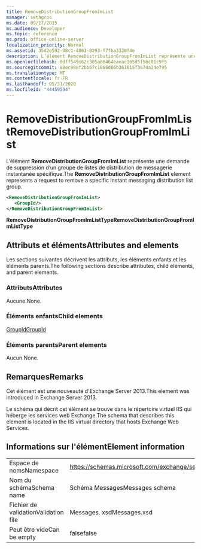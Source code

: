 ```yaml
---
title: RemoveDistributionGroupFromImList
manager: sethgros
ms.date: 09/17/2015
ms.audience: Developer
ms.topic: reference
ms.prod: office-online-server
localization_priority: Normal
ms.assetid: 35d2e592-38c1-4861-8293-f7fba3328f4e
description: L’élément RemoveDistributionGroupFromImList représente une demande de suppression d’un groupe de listes de distribution de messagerie instantanée spécifique.
ms.openlocfilehash: 0dff549c62c305a86464eaeac165d5f5bc01c9f5
ms.sourcegitcommit: 88ec988f2bb67c1866d06b361615f3674a24e795
ms.translationtype: MT
ms.contentlocale: fr-FR
ms.lasthandoff: 05/31/2020
ms.locfileid: "44459594"
---
```

# <a name="removedistributiongroupfromimlist"></a><span data-ttu-id="4d693-103">RemoveDistributionGroupFromImList</span><span class="sxs-lookup"><span data-stu-id="4d693-103">RemoveDistributionGroupFromImList</span></span>

<span data-ttu-id="4d693-104">L’élément **RemoveDistributionGroupFromImList** représente une demande de suppression d’un groupe de listes de distribution de messagerie instantanée spécifique.</span><span class="sxs-lookup"><span data-stu-id="4d693-104">The **RemoveDistributionGroupFromImList** element represents a request to remove a specific instant messaging distribution list group.</span></span> 
  
```XML
<RemoveDistributionGroupFromImList>
   <GroupId/>
</RemoveDistributionGroupFromImList>
```

 <span data-ttu-id="4d693-105">**RemoveDistributionGroupFromImListType**</span><span class="sxs-lookup"><span data-stu-id="4d693-105">**RemoveDistributionGroupFromImListType**</span></span>
## <a name="attributes-and-elements"></a><span data-ttu-id="4d693-106">Attributs et éléments</span><span class="sxs-lookup"><span data-stu-id="4d693-106">Attributes and elements</span></span>

<span data-ttu-id="4d693-107">Les sections suivantes décrivent les attributs, les éléments enfants et les éléments parents.</span><span class="sxs-lookup"><span data-stu-id="4d693-107">The following sections describe attributes, child elements, and parent elements.</span></span>
  
### <a name="attributes"></a><span data-ttu-id="4d693-108">Attributs</span><span class="sxs-lookup"><span data-stu-id="4d693-108">Attributes</span></span>

<span data-ttu-id="4d693-109">Aucune.</span><span class="sxs-lookup"><span data-stu-id="4d693-109">None.</span></span>
  
### <a name="child-elements"></a><span data-ttu-id="4d693-110">Éléments enfants</span><span class="sxs-lookup"><span data-stu-id="4d693-110">Child elements</span></span>

[<span data-ttu-id="4d693-111">GroupId</span><span class="sxs-lookup"><span data-stu-id="4d693-111">GroupId</span></span>](groupid.md)
  
### <a name="parent-elements"></a><span data-ttu-id="4d693-112">Éléments parents</span><span class="sxs-lookup"><span data-stu-id="4d693-112">Parent elements</span></span>

<span data-ttu-id="4d693-113">Aucun.</span><span class="sxs-lookup"><span data-stu-id="4d693-113">None.</span></span>
  
## <a name="remarks"></a><span data-ttu-id="4d693-114">Remarques</span><span class="sxs-lookup"><span data-stu-id="4d693-114">Remarks</span></span>

<span data-ttu-id="4d693-115">Cet élément est une nouveauté d'Exchange Server 2013.</span><span class="sxs-lookup"><span data-stu-id="4d693-115">This element was introduced in Exchange Server 2013.</span></span>
  
<span data-ttu-id="4d693-116">Le schéma qui décrit cet élément se trouve dans le répertoire virtuel IIS qui héberge les services web Exchange.</span><span class="sxs-lookup"><span data-stu-id="4d693-116">The schema that describes this element is located in the IIS virtual directory that hosts Exchange Web Services.</span></span>
  
## <a name="element-information"></a><span data-ttu-id="4d693-117">Informations sur l'élément</span><span class="sxs-lookup"><span data-stu-id="4d693-117">Element information</span></span>

|||
|:-----|:-----|
|<span data-ttu-id="4d693-118">Espace de noms</span><span class="sxs-lookup"><span data-stu-id="4d693-118">Namespace</span></span>  <br/> |https://schemas.microsoft.com/exchange/services/2006/messages  <br/> |
|<span data-ttu-id="4d693-119">Nom du schéma</span><span class="sxs-lookup"><span data-stu-id="4d693-119">Schema name</span></span>  <br/> |<span data-ttu-id="4d693-120">Schéma Messages</span><span class="sxs-lookup"><span data-stu-id="4d693-120">Messages schema</span></span>  <br/> |
|<span data-ttu-id="4d693-121">Fichier de validation</span><span class="sxs-lookup"><span data-stu-id="4d693-121">Validation file</span></span>  <br/> |<span data-ttu-id="4d693-122">Messages. xsd</span><span class="sxs-lookup"><span data-stu-id="4d693-122">Messages.xsd</span></span>  <br/> |
|<span data-ttu-id="4d693-123">Peut être vide</span><span class="sxs-lookup"><span data-stu-id="4d693-123">Can be empty</span></span>  <br/> |<span data-ttu-id="4d693-124">false</span><span class="sxs-lookup"><span data-stu-id="4d693-124">false</span></span>  <br/> |
   

